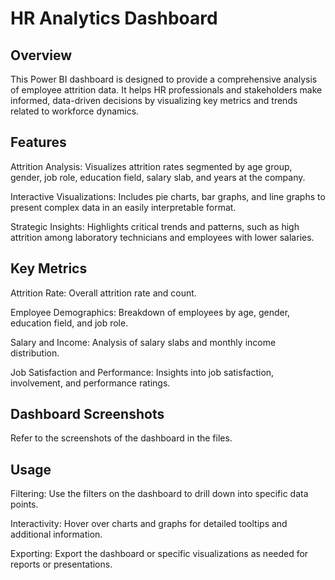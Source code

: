 # HR Analytics Dashboard
## Overview
This Power BI dashboard is designed to provide a comprehensive analysis of employee attrition data. It helps HR professionals and stakeholders make informed, data-driven decisions by visualizing key metrics and trends related to workforce dynamics.

## Features
Attrition Analysis: Visualizes attrition rates segmented by age group, gender, job role, education field, salary slab, and years at the company.

Interactive Visualizations: Includes pie charts, bar graphs, and line graphs to present complex data in an easily interpretable format.

Strategic Insights: Highlights critical trends and patterns, such as high attrition among laboratory technicians and employees with lower salaries.
## Key Metrics
Attrition Rate: Overall attrition rate and count.

Employee Demographics: Breakdown of employees by age, gender, education field, and job role.

Salary and Income: Analysis of salary slabs and monthly income distribution.

Job Satisfaction and Performance: Insights into job satisfaction, involvement, and performance ratings.
## Dashboard Screenshots
Refer to the screenshots of the dashboard in the files.
## Usage
Filtering: Use the filters on the dashboard to drill down into specific data points.

Interactivity: Hover over charts and graphs for detailed tooltips and additional information.

Exporting: Export the dashboard or specific visualizations as needed for reports or presentations.
